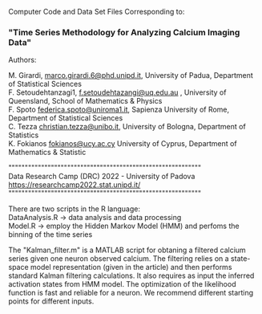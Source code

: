 Computer Code and Data Set Files Corresponding to:

### "Time Series Methodology for Analyzing Calcium Imaging Data"

Authors:

M. Girardi, marco.girardi.6@phd.unipd.it, University of Padua, Department of Statistical Sciences    
F. Setoudehtanzagi1, f.setoudehtazangi@uq.edu.au , University of Queensland, School of Mathematics & Physics   
F. Spoto federica.spoto@uniroma1.it, Sapienza University of Rome, Department of Statistical Sciences   
C. Tezza christian.tezza@unibo.it, University of Bologna, Department of Statistics   
K. Fokianos fokianos@ucy.ac.cy University of Cyprus, Department of Mathematics & Statistic   


"""""""""""""""""""""""""""""""""""""""""""""""""""""""""""    
Data Research Camp (DRC) 2022 - University of Padova   
https://researchcamp2022.stat.unipd.it/    
"""""""""""""""""""""""""""""""""""""""""""""""""""""""""""    
   
There are two scripts in the R language:   
DataAnalysis.R  -> data analysis and data processing  
Model.R  -> employ the Hidden Markov Model (HMM) and perfoms the binning of the time series  


The "Kalman_filter.m" is a MATLAB script for obtaning a filtered calcium series given one neuron observed calcium. The filtering relies on a state-space model representation (given in the article) and then performs standard Kalman filtering calculations. It also requires as input the inferred activation states from HMM model. The optimization of the likelihood function is fast and reliable for a neuron. We recommend different starting points for different inputs. 



